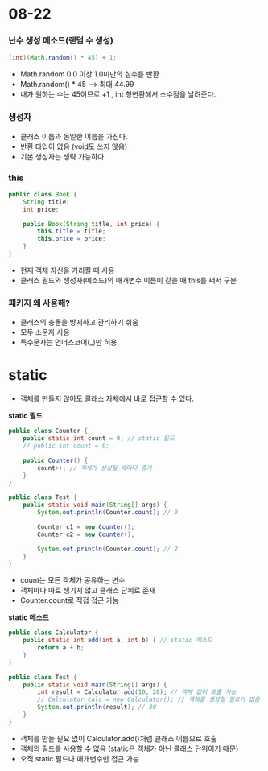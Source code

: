 # 08-22

### 난수 생성 메소드(랜덤 수 생성)

```java
(int)(Math.random() * 45) + 1;
```

- Math.random 0.0 이상 1.0미만의 실수를 반환
- Math.random() * 45 —> 최대 44.99
- 내가 원하는 수는 45이므로 +1 , int 형변환해서 소수점을 날려준다.

### 생성자

- 클래스 이름과 동일한 이름을 가진다.
- 반환 타입이 없음 (void도 쓰지 않음)
- 기본 생성자는 생략 가능하다.

### this

```java
public class Book {
    String title;
    int price;

    public Book(String title, int price) {
        this.title = title;
        this.price = price;
    }
}
```

- 현재 객체 자신을 가리킬 때 사용
- 클래스 필드와 생성자(메소드)의 매개변수 이름이 같을 때 this를 써서 구분

### 패키지 왜 사용해?

- 클래스의 충돌을 방지하고 관리하기 쉬움
- 모두 소문자 사용
- 특수문자는 언더스코어(_)만 허용

# static

- 객체를 만들지 않아도 클래스 자체에서 바로 접근할 수 있다.

**static 필드**

```java
public class Counter {
    public static int count = 0; // static 필드
    // public int count = 0;

    public Counter() {
        count++; // 객체가 생성될 때마다 증가
    }
}

public class Test {
    public static void main(String[] args) {
        System.out.println(Counter.count); // 0

        Counter c1 = new Counter();
        Counter c2 = new Counter();

        System.out.println(Counter.count); // 2
    }
}
```

- count는 모든 객체가 공유하는 변수
- 객체마다 따로 생기지 않고 클래스 단위로 존재
- Counter.count로 직접 접근 가능

**static 메소드**

```java
public class Calculator {
    public static int add(int a, int b) { // static 메소드
        return a + b;
    }
}

public class Test {
    public static void main(String[] args) {
        int result = Calculator.add(10, 20); // 객체 없이 호출 가능
        // Calculator calc = new Calculator(); // 객체를 생성할 필요가 없음
        System.out.println(result); // 30
    }
}
```

- 객체를 만들 필요 없이 Calculator.add()처럼 클래스 이름으로 호출
- 객체의 필드를 사용할 수 없음 (static은 객체가 아닌 클래스 단위이기 때문)
- 오직 static 필드나 매개변수만 접근 가능